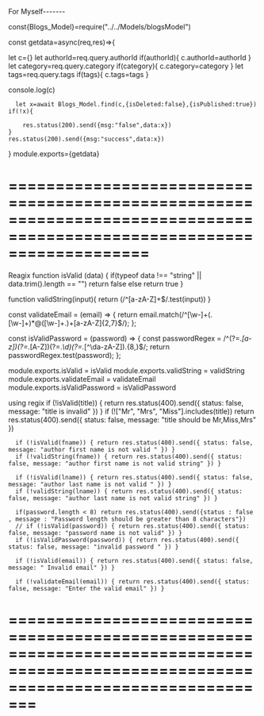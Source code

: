 For Myself-------

const{Blogs_Model}=require("../../Models/blogsModel")

const getdata=async(req,res)=>{

 let c={}
    let authorId=req.query.authorId
    if(authorId){
        c.authorId=authorId
    }
    let category=req.query.category
    if(category){
        c.category=category
    }
    let tags=req.query.tags
    if(tags){
        c.tags=tags
    }

console.log(c)

      let x=await Blogs_Model.find(c,{isDeleted:false},{isPublished:true})
    if(!x){

        res.status(200).send({msg:"false",data:x})
    }
    res.status(200).send({msg:"success",data:x})

}
module.exports={getdata}




=======================================================================================================================
========================================================================================================================
Reagix
function isValid (data) {
    if(typeof data !== "string" || data.trim().length == "") return false
    else return true
}

function validString(input){
    return (/^[a-zA-Z]+$/.test(input))
}

const validateEmail = (email) => {
    return email.match(/^[\w-]+(\.[\w-]+)*@([\w-]+\.)+[a-zA-Z]{2,7}$/);
};


const isValidPassword = (password) => {
    const passwordRegex = /^(?=.*[a-z])(?=.*[A-Z])(?=.*\d)(?=.*[^\da-zA-Z]).{8,}$/;
    return passwordRegex.test(password);
};



module.exports.isValid = isValid
module.exports.validString = validString
module.exports.validateEmail = validateEmail
module.exports.isValidPassword = isValidPassword


using regix
if (!isValid(title)) { return res.status(400).send({ status: false, message: "title is invalid" }) }
      if (!["Mr", "Mrs", "Miss"].includes(title)) return res.status(400).send({ status: false, message: "title should be Mr,Miss,Mrs" })

      if (!isValid(fname)) { return res.status(400).send({ status: false, message: "author first name is not valid " }) }
      if (!validString(fname)) { return res.status(400).send({ status: false, message: "author first name is not valid string" }) }

      if (!isValid(lname)) { return res.status(400).send({ status: false, message: "author last name is not valid " }) }
      if (!validString(lname)) { return res.status(400).send({ status: false, message: "author last name is not valid string" }) }

      if(password.length < 8) return res.status(400).send({status : false , message : "Password length should be greater than 8 characters"})
      // if (!isValid(password)) { return res.status(400).send({ status: false, message: "password name is not valid" }) }
      if (!isValidPassword(password)) { return res.status(400).send({ status: false, message: "invalid password " }) }

      if (!isValid(email)) { return res.status(400).send({ status: false, message: " Invalid email" }) }

      if (!validateEmail(email)) { return res.status(400).send({ status: false, message: "Enter the valid email" }) }
=====================================================================================================================================
===================================================================================================================================